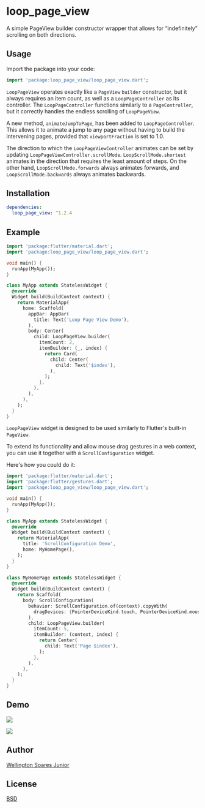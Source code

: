 # loop_page_view

A simple PageView builder constructor wrapper that allows for “indefinitely” scrolling on both directions.

## Usage

Import the package into your code:

```dart
import 'package:loop_page_view/loop_page_view.dart';
```

`LoopPageView` operates exactly like a `PageView` `builder` constructor, but it always requires an item count, as well as a `LoopPageController` as its controller. The `LoopPageController` functions similarly to a `PageController`, but it correctly handles the endless scrolling of `LoopPageView`.

A new method, `animateJumpToPage`, has been added to `LoopPageController`. This allows it to animate a jump to any page without having to build the intervening pages, provided that `viewportFraction` is set to 1.0.

The direction to which the `LoopPageViewController` animates can be set by updating `LoopPageViewController.scrollMode`. `LoopScrollMode.shortest` animates in the direction that requires the least amount of steps. On the other hand, `LoopScrollMode.forwards` always animates forwards, and `LoopScrollMode.backwards` always animates backwards.

## Installation

```yaml
dependencies:
  loop_page_view: ^1.2.4
```

## Example

```dart
import 'package:flutter/material.dart';
import 'package:loop_page_view/loop_page_view.dart';

void main() {
  runApp(MyApp());
}

class MyApp extends StatelessWidget {
  @override
  Widget build(BuildContext context) {
    return MaterialApp(
      home: Scaffold(
        appBar: AppBar(
          title: Text('Loop Page View Demo'),
        ),
        body: Center(
          child: LoopPageView.builder(
            itemCount: 2,
            itemBuilder: (_, index) {
              return Card(
                child: Center(
                  child: Text('$index'),
                ),
              );
            },
          ),
        ),
      ),
    );
  }
}
```

`LoopPageView` widget is designed to be used similarly to Flutter's built-in `PageView`.

To extend its functionality and allow mouse drag gestures in a web context, you can use it together with a `ScrollConfiguration` widget.

Here's how you could do it:

```dart
import 'package:flutter/material.dart';
import 'package:flutter/gestures.dart';
import 'package:loop_page_view/loop_page_view.dart';

void main() {
  runApp(MyApp());
}

class MyApp extends StatelessWidget {
  @override
  Widget build(BuildContext context) {
    return MaterialApp(
      title: 'ScrollConfiguration Demo',
      home: MyHomePage(),
    );
  }
}

class MyHomePage extends StatelessWidget {
  @override
  Widget build(BuildContext context) {
    return Scaffold(
      body: ScrollConfiguration(
        behavior: ScrollConfiguration.of(context).copyWith(
          dragDevices: {PointerDeviceKind.touch, PointerDeviceKind.mouse},
        ),
        child: LoopPageView.builder(
          itemCount: 5,
          itemBuilder: (context, index) {
            return Center(
              child: Text('Page $index'),
            );
          },
        ),
      ),
    );
  }
}
```

## Demo

![](https://media1.giphy.com/media/f8hh4SYeyc7fDcMN77/giphy.gif)

![](https://media4.giphy.com/media/zv3rjIbf49jI9LzgvX/giphy.gif)

## Author

[Wellington Soares Junior](https://github.com/wjuniorgit)

## License

[BSD](https://opensource.org/licenses/BSD-3-Clause)
